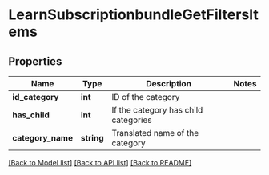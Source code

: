 # LearnSubscriptionbundleGetFiltersItems

## Properties
Name | Type | Description | Notes
------------ | ------------- | ------------- | -------------
**id_category** | **int** | ID of the category | 
**has_child** | **int** | If the category has child categories | 
**category_name** | **string** | Translated name of the category | 

[[Back to Model list]](../README.md#documentation-for-models) [[Back to API list]](../README.md#documentation-for-api-endpoints) [[Back to README]](../README.md)


